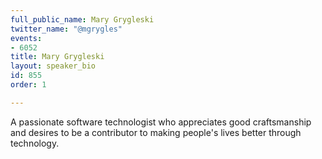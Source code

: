 ```yaml
---
full_public_name: Mary Grygleski
twitter_name: "@mgrygles"
events:
- 6052
title: Mary Grygleski
layout: speaker_bio
id: 855
order: 1

---
```

A passionate software technologist who appreciates good craftsmanship and desires to be a contributor to making people's lives better through technology.